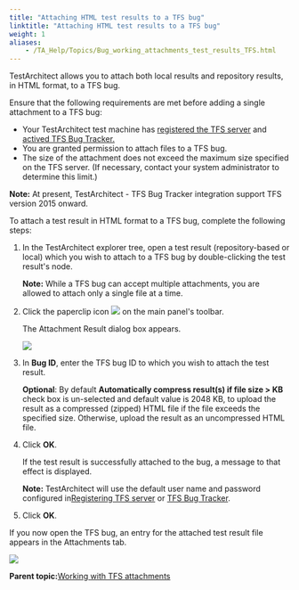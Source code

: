 ```yaml
--- 
title: "Attaching HTML test results to a TFS bug"
linktitle: "Attaching HTML test results to a TFS bug"
weight: 1
aliases: 
    - /TA_Help/Topics/Bug_working_attachments_test_results_TFS.html
---
```


TestArchitect allows you to attach both local results and repository results, in HTML format, to a TFS bug.

Ensure that the following requirements are met before adding a single attachment to a TFS bug:

-   Your TestArchitect test machine has [registered the TFS server](/TA_Help/Topics/Integration_MTM_connecting_TFS.html#) and [actived TFS Bug Tracker.](/TA_Help/Topics/ug_TFS_BugTracker_Registering_bugtracker.html#)
-   You are granted permission to attach files to a TFS bug.
-   The size of the attachment does not exceed the maximum size specified on the TFS server. \(If necessary, contact your system administrator to determine this limit.\)

**Note:** At present, TestArchitect - TFS Bug Tracker integration support TFS version 2015 onward.

To attach a test result in HTML format to a TFS bug, complete the following steps:

1.  In the TestArchitect explorer tree, open a test result \(repository-based or local\) which you wish to attach to a TFS bug by double-clicking the test result's node.

    **Note:** While a TFS bug can accept multiple attachments, you are allowed to attach only a single file at a time.

2.  Click the paperclip icon ![](/images//Images/btn_paperclip.png) on the main panel's toolbar.

    The Attachment Result dialog box appears.

    ![](/images//Images/ug_attach.png)

3.  In **Bug ID**, enter the TFS bug ID to which you wish to attach the test result.

    **Optional**: By default **Automatically compress result\(s\) if file size \> KB** check box is un-selected and default value is 2048 KB, to upload the result as a compressed \(zipped\) HTML file if the file exceeds the specified size. Otherwise, upload the result as an uncompressed HTML file.

4.  Click **OK**.

    If the test result is successfully attached to the bug, a message to that effect is displayed.

    **Note:** TestArchitect will use the default user name and password configured in[Registering TFS server](/TA_Help/Topics/Integration_MTM_connecting_TFS.html#) or [TFS Bug Tracker](/TA_Help/Topics/ug_TFS_BugTracker_Registering_bugtracker.html#).

5.  Click **OK**.


If you now open the TFS bug, an entry for the attached test result file appears in the Attachments tab.

![](/images//Images/ug_TFS_attachresult_bug.png)

**Parent topic:**[Working with TFS attachments](/TA_Help/Topics/Bug_working_attachments_TFS.html)

